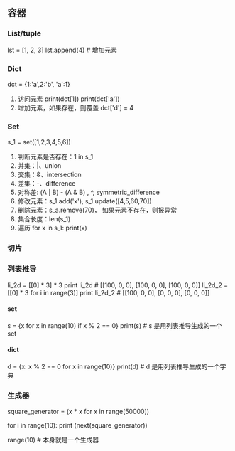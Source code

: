 ## 容器
### List/tuple
lst = [1, 2, 3]
lst.append(4) # 增加元素
### Dict
dct = {1:'a',2:'b', 'a':1}
1. 访问元素
print(dct[1])
print(dct['a'])
2. 增加元素，如果存在，则覆盖
dct['d'] = 4
### Set
s_1 = set([1,2,3,4,5,6])
1. 判断元素是否存在：1 in s_1
2. 并集：|、union
3. 交集：&、intersection
4. 差集：-、difference
5. 对称差: (A | B) - (A & B) , ^, symmetric_difference
6. 修改元素：s_1.add('x'), s_1.update([4,5,60,70])
7. 删除元素：s_a.remove(70)， 如果元素不存在，则报异常
8. 集合长度：len(s_1)
9. 遍历
   for x in s_1:
       print(x)
### 切片
### 列表推导
li_2d = [[0] * 3] * 3
print li_2d # [[100, 0, 0], [100, 0, 0], [100, 0, 0]]
li_2d_2 = [[0] * 3  for i in range(3)]
print li_2d_2 # [[100, 0, 0], [0, 0, 0], [0, 0, 0]] 

#### set
s = {x for x in range(10) if x % 2 == 0}
print(s) # s 是用列表推导生成的一个 set 
#### dict
d = {x: x % 2 == 0 for x in range(10)}
print(d) # d 是用列表推导生成的一个字典

### 生成器
square_generator = (x * x for x in range(50000))

for i in range(10):
    print (next(square_generator))

range(10) # 本身就是一个生成器